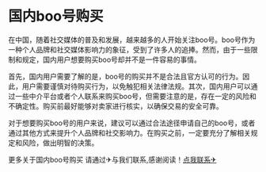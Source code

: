 # 国内boo号购买

在中国，随着社交媒体的普及和发展，越来越多的人开始关注boo号。boo号作为一种个人品牌和社交媒体影响力的象征，受到了许多人的追捧。然而，由于一些限制和规定，国内用户想要购买boo号却并不是一件容易的事情。

首先，国内用户需要了解的是，boo号的购买并不是合法且官方认可的行为。因此，用户需要谨慎对待购买行为，以免触犯相关法律法规。其次，国内用户可以通过一些中介平台或者个人联系来购买boo号，但需要注意的是，存在一定的风险和不确定性。购买前最好能够对卖家进行核实，以确保交易的安全可靠。

对于想要购买boo号的用户来说，建议可以通过合法途径申请自己的boo号，或者通过其他方式来提升个人品牌和社交影响力。在购买之前，一定要充分了解相关规定和风险，做出明智的决策。

更多关于国内boo号购买 请通过✈与我们联系,感谢阅读！[点我联系✈](https://www.G208.com)